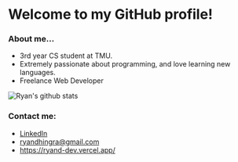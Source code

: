# Welcome to my GitHub profile!

### About me...
* 3rd year CS student at TMU.
* Extremely passionate about programming, and love learning new languages.
* Freelance Web Developer

![Ryan's github stats](https://github-readme-stats.vercel.app/api?username=RyanDhingra&show_icons=true&bg_color=0492C2&text_color=ffffff&title_color=ffffff&icon_color=ffffff)

### Contact me:
* <a href="https://www.linkedin.com/in/ryan-dhingra-82969822b/" target="_blank">LinkedIn</a>
* ryandhingra@gmail.com
* https://ryand-dev.vercel.app/
